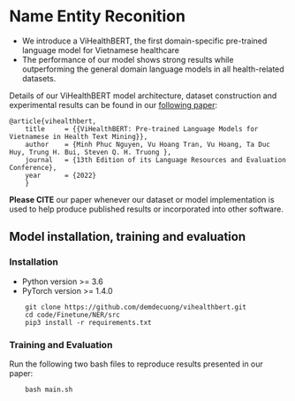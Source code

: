 # Name Entity Reconition

- We introduce a ViHealthBERT, the first domain-specific pre-trained language model for Vietnamese healthcare
- The performance of our model shows
strong results while outperforming the general domain language models in all health-related datasets. 



Details of our ViHealthBERT model architecture, dataset construction and experimental results can be found in our [following paper]():

    @article{vihealthbert,
        title     = {{ViHealthBERT: Pre-trained Language Models for Vietnamese in Health Text Mining}},
        author    = {Minh Phuc Nguyen, Vu Hoang Tran, Vu Hoang, Ta Duc Huy, Trung H. Bui, Steven Q. H. Truong },
        journal   = {13th Edition of its Language Resources and Evaluation Conference},
        year      = {2022}
        }
**Please CITE** our paper whenever our dataset or model implementation is used to help produce published results or incorporated into other software.



## Model installation, training and evaluation

### Installation
- Python version >= 3.6
- PyTorch version >= 1.4.0

```
    git clone https://github.com/demdecuong/vihealthbert.git
    cd code/Finetune/NER/src
    pip3 install -r requirements.txt
```

### Training and Evaluation
Run the following two bash files to reproduce results presented in our paper:
```
    bash main.sh
```

